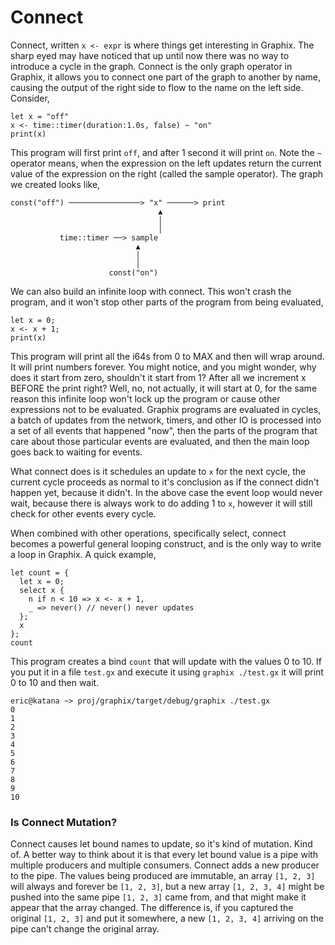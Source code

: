# Connect

Connect, written `x <- expr` is where things get interesting in Graphix. The
sharp eyed may have noticed that up until now there was no way to introduce a
cycle in the graph. Connect is the only graph operator in Graphix, it allows you
to connect one part of the graph to another by name, causing the output of the
right side to flow to the name on the left side. Consider,

```graphix
let x = "off"
x <- time::timer(duration:1.0s, false) ~ "on"
print(x)
```

This program will first print `off`, and after 1 second it will print `on`. Note
the `~` operator means, when the expression on the left updates return the
current value of the expression on the right (called the sample operator). The
graph we created looks like,

```
const("off") ────────────────> "x" ──────> print
                                 ▲
                                 │
                                 │
           time::timer ──> sample
                            ▲
                            │
                            │
                      const("on")
```

We can also build an infinite loop with connect. This won't crash the program,
and it won't stop other parts of the program from being evaluated,

```graphix
let x = 0;
x <- x + 1;
print(x)
```

This program will print all the i64s from 0 to MAX and then will wrap around. It
will print numbers forever. You might notice, and you might wonder, why does it
start from zero, shouldn't it start from 1? After all we increment x BEFORE the
print right? Well, no, not actually, it will start at 0, for the same reason
this infinite loop won't lock up the program or cause other expressions not to
be evaluated. Graphix programs are evaluated in cycles, a batch of updates from
the network, timers, and other IO is processed into a set of all events that
happened "now", then the parts of the program that care about those particular
events are evaluated, and then the main loop goes back to waiting for events.

What connect does is it schedules an update to `x` for the next cycle, the
current cycle proceeds as normal to it's conclusion as if the connect didn't
happen yet, because it didn't. In the above case the event loop would never
wait, because there is always work to do adding 1 to `x`, however it will still
check for other events every cycle.

When combined with other operations, specifically select, connect becomes a
powerful general looping construct, and is the only way to write a loop in
Graphix. A quick example,

```graphix
let count = {
  let x = 0;
  select x {
    n if n < 10 => x <- x + 1,
    _ => never() // never() never updates
  };
  x
};
count
```

This program creates a bind `count` that will update with the values 0 to 10. If
you put it in a file `test.gx` and execute it using `graphix ./test.gx` it will
print 0 to 10 and then wait.

```
eric@katana ~> proj/graphix/target/debug/graphix ./test.gx
0
1
2
3
4
5
6
7
8
9
10
```

### Is Connect Mutation?

Connect causes let bound names to update, so it's kind of mutation. Kind of. A
better way to think about it is that every let bound value is a pipe with
multiple producers and multiple consumers. Connect adds a new producer to the
pipe. The values being produced are immutable, an array `[1, 2, 3]` will always
and forever be `[1, 2, 3]`, but a new array `[1, 2, 3, 4]` might be pushed into
the same pipe `[1, 2, 3]` came from, and that might make it appear that the
array changed. The difference is, if you captured the original `[1, 2, 3]` and
put it somewhere, a new `[1, 2, 3, 4]` arriving on the pipe can't change the
original array.
